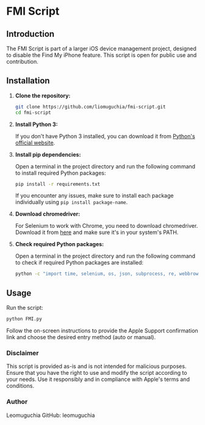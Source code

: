# FMI Script

## Introduction

The FMI Script is part of a larger iOS device management project, designed to disable the Find My iPhone feature. This script is open for public use and contribution.

## Installation

1. **Clone the repository:**
    ```bash
    git clone https://github.com/liomuguchia/fmi-script.git
    cd fmi-script
    ```

2. **Install Python 3:**

    If you don't have Python 3 installed, you can download it from [Python's official website](https://www.python.org/downloads/).

3. **Install pip dependencies:**

    Open a terminal in the project directory and run the following command to install required Python packages:
    ```bash
    pip install -r requirements.txt
    ```

    If you encounter any issues, make sure to install each package individually using `pip install package-name`.

4. **Download chromedriver:**

    For Selenium to work with Chrome, you need to download chromedriver. Download it from [here](https://sites.google.com/chromium.org/driver/) and make sure it's in your system's PATH.

5. **Check required Python packages:**

    Open a terminal in the project directory and run the following command to check if required Python packages are installed:
    ```bash
    python -c "import time, selenium, os, json, subprocess, re, webbrowser, sys, random, threading; print('All dependencies are installed')"
    ```

## Usage

Run the script:
```bash
python FMI.py
```

Follow the on-screen instructions to provide the Apple Support confirmation link and choose the desired entry method (auto or manual).

### Disclaimer
This script is provided as-is and is not intended for malicious purposes. Ensure that you have the right to use and modify the script according to your needs. Use it responsibly and in compliance with Apple's terms and conditions.

### Author
Leomuguchia
GitHub: leomuguchia